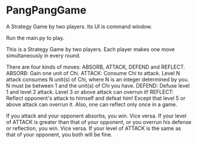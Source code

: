 # PangPangGame
A Strategy Game by two players. Its UI is command window.

Run the main.py to play.


This is a Strategy Game by two players. Each player makes one move simultaneously in every round.

There are four kinds of moves: ABSORB, ATTACK, DEFEND and REFLECT.
ABSORB: Gain one unit of Chi.
ATTACK: Consume Chi to attack. Level N attack consumes N unit(s) of Chi, where N is an integer determined by you. N must be between 1 and the unit(s) of Chi you have.
DEFEND: Defuse level 1 and level 2 attack. Level 3 or above attack can overrun it!
REFLECT: Reflect opponent's attack to himself and defeat him! Except that level 5 or above attack can overrun it. Also, one can reflect only once in a game.

If you attack and your opponent absorbs, you win. Vice versa.
If your level of ATTACK is greater than that of your opponent, or you overrun his defense or reflection, you win. Vice versa.
If your level of ATTACK is the same as that of your opponent, you both will be fine.

